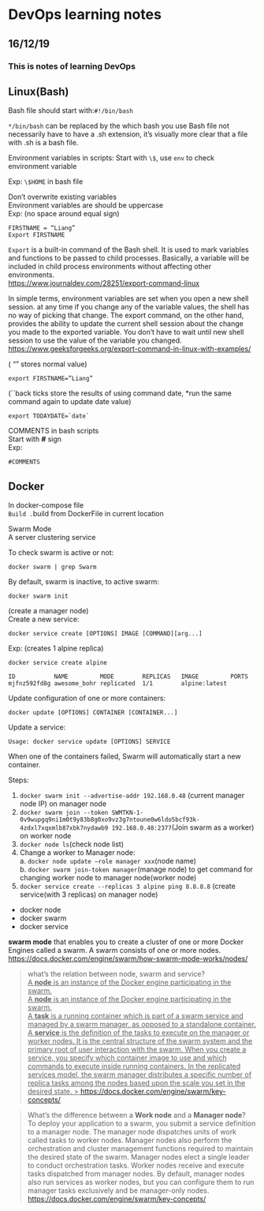 # DevOps learning notes

## 16/12/19

### This is notes of learning DevOps

## **Linux(Bash)**

Bash file should start with:`#!/bin/bash`

`*/bin/bash` can be replaced by the which bash you use
Bash file not necessarily have to have a .sh extension, it’s visually more clear that a file with .sh is a bash file.

Environment variables in scripts:
Start with `\$`, use `env` to check environment variable

Exp: `\$HOME` in bash file

Don’t overwrite existing variables  
Environment variables are should be uppercase  
Exp: (no space around equal sign)

```
FIRSTNAME = “Liang”
Export FIRSTNAME
```

`Export` is a built-in command of the Bash shell. It is used to mark variables and functions to be passed to child processes. Basically, a variable will be included in child process environments without affecting other environments.  
https://www.journaldev.com/28251/export-command-linux

In simple terms, environment variables are set when you open a new shell session. at any time if you change any of the variable values, the shell has no way of picking that change. The export command, on the other hand, provides the ability to update the current shell session about the change you made to the exported variable. You don’t have to wait until new shell session to use the value of the variable you changed. https://www.geeksforgeeks.org/export-command-in-linux-with-examples/

( “” stores normal value)

```
export FIRSTNAME=”Liang”
```

(``back ticks store the results of using command date, \*run the same command again to update date value)

```
export TODAYDATE=`date`
```

COMMENTS in bash scripts  
Start with **#** sign  
Exp:

```
#COMMENTS
```

## **Docker**

In docker-compose file  
`Build .`build from DockerFile in current location

Swarm Mode  
A server clustering service

To check swarm is active or not:

```
docker swarm | grep Swarm
```

By default, swarm is inactive, to active swarm:

```
docker swarm init
```

(create a manager node)  
Create a new service:

```
docker service create [OPTIONS] IMAGE [COMMAND][arg...]
```

Exp: (creates 1 alpine replica)

```
docker service create alpine
```

```
ID           NAME         MODE        REPLICAS   IMAGE         PORTS
mjfnz592fd8g awesome_bohr replicated  1/1        alpine:latest
```

Update configuration of one or more containers:

```
docker update [OPTIONS] CONTAINER [CONTAINER...]
```

Update a service:

```
Usage: docker service update [OPTIONS] SERVICE
```

When one of the containers failed, Swarm will automatically start a new container.

Steps:

1. `docker swarm init --advertise-addr 192.168.0.48` (current manager node IP) on manager node
2. `docker swarm join --token SWMTKN-1-0v9wupgq9ni1m0t9y83b8g0xo9vz3g7ntoune0w6ldo5bcf93k-4zdxl7xqxmlb87xbk7nydawb9 192.168.0.48:2377`(Join swarm as a worker) on worker node
3. `docker node ls`(check node list)
4. Change a worker to Manager node:  
   a. `docker node update –role manager xxx`(node name)  
   b. `docker swarm join-token manager`(manage node) to get command for changing worker node to manager node(worker node)
5. `docker service create --replicas 3 alpine ping 8.8.8.8` (create service(with 3 replicas) on manager node)

- docker node
- docker swarm
- docker service

**swarm mode** that enables you to create a cluster of one or more Docker Engines called a swarm. A swarm consists of one or more nodes.  
https://docs.docker.com/engine/swarm/how-swarm-mode-works/nodes/

> what’s the relation between node, swarm and service?  
> <ins>
> A **node** is an instance of the Docker engine participating in the swarm.  
> A **node** is an instance of the Docker engine participating in the swarm.  
> A **task** is a running container which is part of a swarm service and managed by a swarm manager, as opposed to a standalone container.  
> A **service** is the definition of the tasks to execute on the manager or worker nodes. It is the central structure of the swarm system and the primary root of user interaction with the swarm. When you create a service, you specify which container image to use and which commands to execute inside running containers. In the replicated services model, the swarm manager distributes a specific number of replica tasks among the nodes based upon the scale you set in the desired state.
> <ins> > https://docs.docker.com/engine/swarm/key-concepts/

> What’s the difference between a **Work node** and a **Manager node**?  
> To deploy your application to a swarm, you submit a service definition to a manager node. The manager node dispatches units of work called tasks to worker nodes. Manager nodes also perform the orchestration and cluster management functions required to maintain the desired state of the swarm. Manager nodes elect a single leader to conduct orchestration tasks. Worker nodes receive and execute tasks dispatched from manager nodes. By default, manager nodes also run services as worker nodes, but you can configure them to run manager tasks exclusively and be manager-only nodes.
> https://docs.docker.com/engine/swarm/key-concepts/
